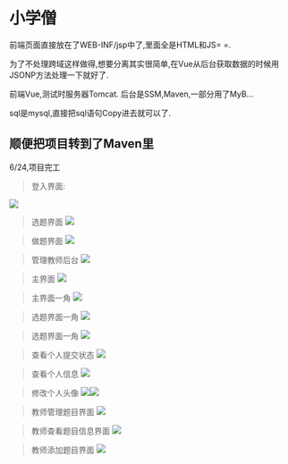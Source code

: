 # 小学僧
前端页面直接放在了WEB-INF/jsp中了,里面全是HTML和JS= =.

为了不处理跨域这样做得,想要分离其实很简单,在Vue从后台获取数据的时候用JSONP方法处理一下就好了.

前端Vue,测试时服务器Tomcat.
后台是SSM,Maven,一部分用了MyB...

sql是mysql,直接把sql语句Copy进去就可以了.

## 顺便把项目转到了Maven里

6/24,项目完工

> 登入界面:
> 
![](http://be-sunshine.cn/wp-content/uploads/2018/06/e78ff8e89f4633dd4a0ef05e3b3e86db.png)

> 选题界面
![](http://be-sunshine.cn/wp-content/uploads/2018/06/d19c879b988654e7b28841588045f21d.png)

> 做题界面
![](http://be-sunshine.cn/wp-content/uploads/2018/06/0632d46d8b3196232414030e0ff0b034.png)

> 管理教师后台
![](http://be-sunshine.cn/wp-content/uploads/2018/06/252ae021a3d9e93d4cc05967b405442e.png)

> 主界面
![](http://be-sunshine.cn/wp-content/uploads/2018/06/eca5662b1954aa1a864531c2f73ad206.png)

> 主界面一角
![](http://be-sunshine.cn/wp-content/uploads/2018/06/f4053b5c094f6ead1953fdd866eb8340.png)

> 选题界面一角
![](http://be-sunshine.cn/wp-content/uploads/2018/06/621b20f311312e5833e53716a4af2082.png)

> 选题界面一角
![](http://be-sunshine.cn/wp-content/uploads/2018/06/3140ad91bbff2259938b0358a325238b.png)

> 查看个人提交状态
![](http://be-sunshine.cn/wp-content/uploads/2018/06/4f66b6c3ff7311847a78d46dd0be4830.png)

> 查看个人信息
![](http://be-sunshine.cn/wp-content/uploads/2018/06/3867c826a0cb4089d0de619b81fc2181.png)

> 修改个人头像
![](http://be-sunshine.cn/wp-content/uploads/2018/06/fb140f4dbd8b3ba13b3e4befb43598c4.png)![](http://be-sunshine.cn/wp-content/uploads/2018/06/8085054804bbd5e78e801bb31c939e1b.png)

> 教师管理题目界面
![](http://be-sunshine.cn/wp-content/uploads/2018/06/4460db2557034ac762ff28ecf6238b5c.png)

> 教师查看题目信息界面
![](http://be-sunshine.cn/wp-content/uploads/2018/06/69c29e123672b5464796704d465aaa02.png)

> 教师添加题目界面
![](http://be-sunshine.cn/wp-content/uploads/2018/06/d7c865b263c3cb618afd5e6642c1f2f3.png)